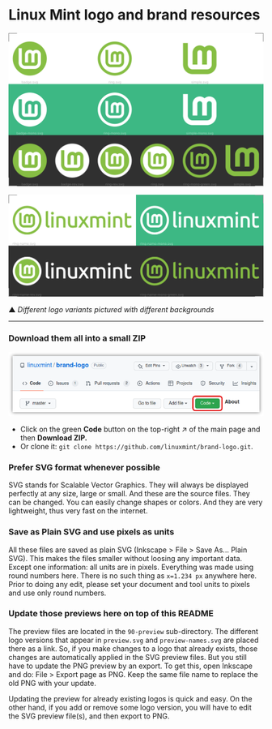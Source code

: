 # Linux Mint logo and brand resources

![90-preview/preview.png](90-preview/preview.png)

![90-preview/preview-names.png](90-preview/preview-names.png)

▲ *Different logo variants pictured with different backgrounds*

---

### Download them all into a small ZIP

![](90-preview/GitHub-code-button.png)

* Click on the green **Code** button on the top-right ↗ of the main page and then **Download ZIP.**
* Or clone it: `git clone https://github.com/linuxmint/brand-logo.git`.

### Prefer SVG format whenever possible

SVG stands for Scalable Vector Graphics. They will always be displayed perfectly at any size, large or small. And these are the source files. They can be changed. You can easily change shapes or colors. And they are very lightweight, thus very fast on the internet.

### Save as Plain SVG and use pixels as units

All these files are saved as plain SVG (Inkscape > File > Save As... Plain SVG). This makes the files smaller without loosing any important data. Except one information: all units are in pixels. Everything was made using round numbers here. There is no such thing as `x=1.234 px` anywhere here. Prior to doing any edit, please set your document and tool units to pixels and use only round numbers.

### Update those previews here on top of this README

The preview files are located in the `90-preview` sub-directory. The different logo versions that appear in `preview.svg` and `preview-names.svg` are placed there as a link. So, if you make changes to a logo that already exists, those changes are automatically applied in the SVG preview files. But you still have to update the PNG preview by an export. To get this, open Inkscape and do: File > Export page as PNG. Keep the same file name to replace the old PNG with your update.

Updating the preview for already existing logos is quick and easy. On the other hand, if you add or remove some logo version, you will have to edit the SVG preview file(s), and then export to PNG.
